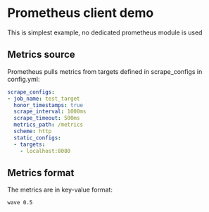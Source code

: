# Prometheus client demo

This is simplest example, no dedicated prometheus module is used

## Metrics source

Prometheus pulls metrics from targets defined in scrape_configs in config.yml:
```yaml
scrape_configs:
- job_name: test_target
  honor_timestamps: true
  scrape_interval: 1000ms
  scrape_timeout: 500ms
  metrics_path: /metrics
  scheme: http
  static_configs:
  - targets:
    - localhost:8080
```

## Metrics format

The metrics are in key-value format:  
```
wave 0.5
```
